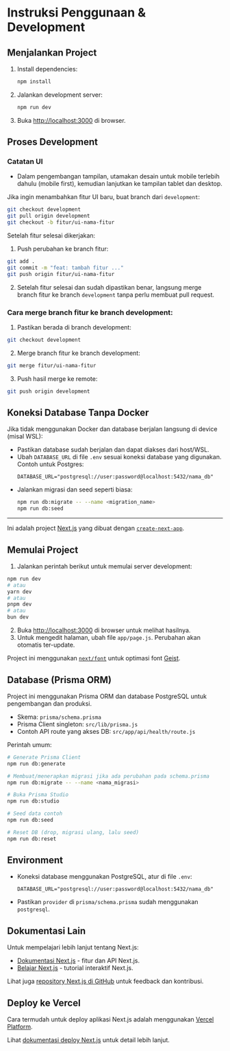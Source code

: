 # Instruksi Penggunaan & Development

## Menjalankan Project

1. Install dependencies:
   ```bash
   npm install
   ```
2. Jalankan development server:
   ```bash
   npm run dev
   ```
3. Buka [http://localhost:3000](http://localhost:3000) di browser.

## Proses Development

### Catatan UI

- Dalam pengembangan tampilan, utamakan desain untuk mobile terlebih dahulu (mobile first), kemudian lanjutkan ke tampilan tablet dan desktop.

Jika ingin menambahkan fitur UI baru, buat branch dari `development`:

```bash
git checkout development
git pull origin development
git checkout -b fitur/ui-nama-fitur
```

Setelah fitur selesai dikerjakan:

1. Push perubahan ke branch fitur:

```bash
git add .
git commit -m "feat: tambah fitur ..."
git push origin fitur/ui-nama-fitur
```

2. Setelah fitur selesai dan sudah dipastikan benar, langsung merge branch fitur ke branch `development` tanpa perlu membuat pull request.

### Cara merge branch fitur ke branch development:

1. Pastikan berada di branch development:

```bash
git checkout development
```

2. Merge branch fitur ke branch development:

```bash
git merge fitur/ui-nama-fitur
```

3. Push hasil merge ke remote:

```bash
git push origin development
```

## Koneksi Database Tanpa Docker

Jika tidak menggunakan Docker dan database berjalan langsung di device (misal WSL):

- Pastikan database sudah berjalan dan dapat diakses dari host/WSL.
- Ubah `DATABASE_URL` di file `.env` sesuai koneksi database yang digunakan. Contoh untuk Postgres:
  ```env
  DATABASE_URL="postgresql://user:password@localhost:5432/nama_db"
  ```
- Jalankan migrasi dan seed seperti biasa:
  ```bash
  npm run db:migrate -- --name <migration_name>
  npm run db:seed
  ```

---

Ini adalah project [Next.js](https://nextjs.org) yang dibuat dengan [`create-next-app`](https://github.com/vercel/next.js/tree/canary/packages/create-next-app).

## Memulai Project

1. Jalankan perintah berikut untuk memulai server development:

```bash
npm run dev
# atau
yarn dev
# atau
pnpm dev
# atau
bun dev
```

2. Buka [http://localhost:3000](http://localhost:3000) di browser untuk melihat hasilnya.
3. Untuk mengedit halaman, ubah file `app/page.js`. Perubahan akan otomatis ter-update.

Project ini menggunakan [`next/font`](https://nextjs.org/docs/app/building-your-application/optimizing/fonts) untuk optimasi font [Geist](https://vercel.com/font).

## Database (Prisma ORM)

Project ini menggunakan Prisma ORM dan database PostgreSQL untuk pengembangan dan produksi.

- Skema: `prisma/schema.prisma`
- Prisma Client singleton: `src/lib/prisma.js`
- Contoh API route yang akses DB: `src/app/api/health/route.js`

Perintah umum:

```bash
# Generate Prisma Client
npm run db:generate

# Membuat/menerapkan migrasi jika ada perubahan pada schema.prisma
npm run db:migrate -- --name <nama_migrasi>

# Buka Prisma Studio
npm run db:studio

# Seed data contoh
npm run db:seed

# Reset DB (drop, migrasi ulang, lalu seed)
npm run db:reset
```

## Environment

- Koneksi database menggunakan PostgreSQL, atur di file `.env`:
  ```env
  DATABASE_URL="postgresql://user:password@localhost:5432/nama_db"
  ```
- Pastikan `provider` di `prisma/schema.prisma` sudah menggunakan `postgresql`.

## Dokumentasi Lain

Untuk mempelajari lebih lanjut tentang Next.js:

- [Dokumentasi Next.js](https://nextjs.org/docs) - fitur dan API Next.js.
- [Belajar Next.js](https://nextjs.org/learn) - tutorial interaktif Next.js.

Lihat juga [repository Next.js di GitHub](https://github.com/vercel/next.js) untuk feedback dan kontribusi.

## Deploy ke Vercel

Cara termudah untuk deploy aplikasi Next.js adalah menggunakan [Vercel Platform](https://vercel.com/new?utm_medium=default-template&filter=next.js&utm_source=create-next-app&utm_campaign=create-next-app-readme).

Lihat [dokumentasi deploy Next.js](https://nextjs.org/docs/app/building-your-application/deploying) untuk detail lebih lanjut.
